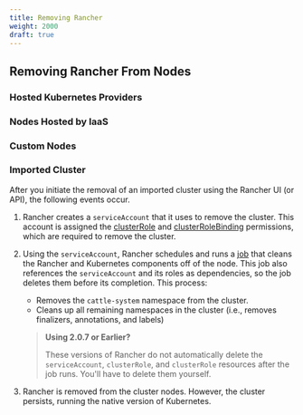 ```yaml
---
title: Removing Rancher
weight: 2000
draft: true
---
```


## Removing Rancher From  Nodes

### Hosted Kubernetes Providers

### Nodes Hosted by IaaS

### Custom Nodes

### Imported Cluster

After you initiate the removal of an imported cluster using the Rancher UI (or API), the following events occur.

1. Rancher creates a `serviceAccount` that it uses to remove the cluster. This account is assigned the [clusterRole](https://kubernetes.io/docs/reference/access-authn-authz/rbac/#role-and-clusterrole) and [clusterRoleBinding](https://kubernetes.io/docs/reference/access-authn-authz/rbac/#rolebinding-and-clusterrolebinding) permissions, which are required to remove the cluster. 

1. Using the `serviceAccount`, Rancher schedules and runs a [job](https://kubernetes.io/docs/concepts/workloads/controllers/jobs-run-to-completion/) that cleans the Rancher and Kubernetes components off of the node. This job also references the `serviceAccount` and its roles as dependencies, so the job deletes them before its completion. This process:

    - Removes the `cattle-system` namespace from the cluster.
    - Cleans up all remaining namespaces in the cluster (i.e., removes finalizers, annotations, and labels)
 
    >**Using 2.0.7 or Earlier?**
    >
    >These versions of Rancher do not automatically delete the `serviceAccount`, `clusterRole`, and `clusterRole` resources after the job runs. You'll have to delete them yourself.

1. Rancher is removed from the cluster nodes. However, the cluster persists, running the native version of Kubernetes.